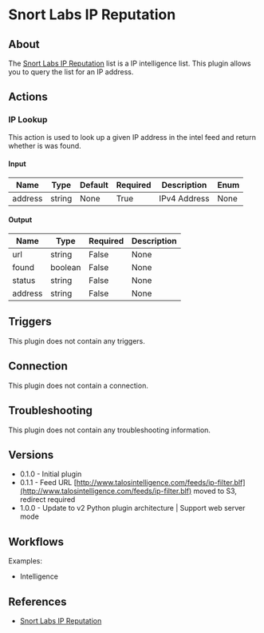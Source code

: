 
# Snort Labs IP Reputation

## About

The [Snort Labs IP Reputation](http://blog.snort.org/2015/09/ip-blacklist-feed-has-moved-locations.html) list is a IP intelligence list.
This plugin allows you to query the list for an IP address.

## Actions

### IP Lookup

This action is used to look up a given IP address in the intel feed and return whether is was found.

#### Input

|Name|Type|Default|Required|Description|Enum|
|----|----|-------|--------|-----------|----|
|address|string|None|True|IPv4 Address|None|

#### Output

|Name|Type|Required|Description|
|----|----|--------|-----------|
|url|string|False|None|
|found|boolean|False|None|
|status|string|False|None|
|address|string|False|None|

## Triggers

This plugin does not contain any triggers.

## Connection

This plugin does not contain a connection.

## Troubleshooting

This plugin does not contain any troubleshooting information.

## Versions

* 0.1.0 - Initial plugin
* 0.1.1 - Feed URL [http://www.talosintelligence.com/feeds/ip-filter.blf](http://www.talosintelligence.com/feeds/ip-filter.blf) moved to S3, redirect required
* 1.0.0 - Update to v2 Python plugin architecture | Support web server mode

## Workflows

Examples:

* Intelligence

## References

* [Snort Labs IP Reputation](http://blog.snort.org/2015/09/ip-blacklist-feed-has-moved-locations.html)
